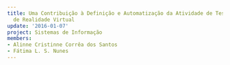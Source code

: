 ```yaml
---
title: Uma Contribuição à Definição e Automatização da Atividade de Teste para Sistemas
  de Realidade Virtual
update: '2016-01-07'
project: Sistemas de Informação
members:
- Alinne Cristinne Corrêa dos Santos
- Fátima L. S. Nunes
---
```


